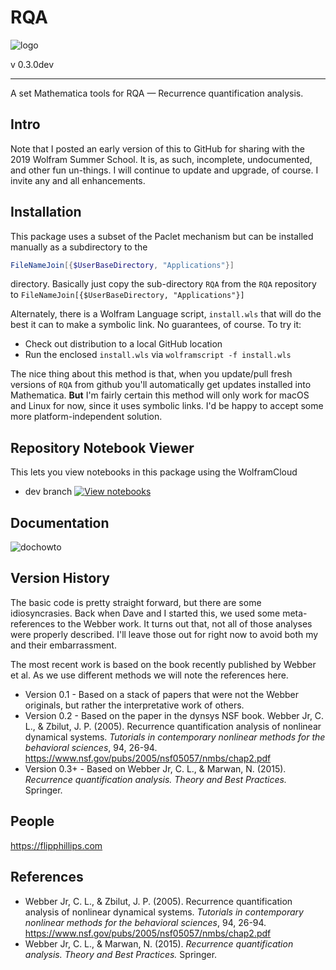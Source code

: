 # RQA

![logo](RQA/Documentation/icon.png)

v 0.3.0dev

***

A set Mathematica tools for RQA — Recurrence quantification analysis.

## Intro

Note that I posted an early version of this to GitHub for sharing with the 2019 Wolfram Summer School. It is, as such, incomplete, undocumented, and other fun un-things. I will continue to update and upgrade, of course. I invite any and all enhancements.

## Installation

This package uses a subset of the Paclet mechanism but can be installed manually as a subdirectory to the 

```mathematica
FileNameJoin[{$UserBaseDirectory, "Applications"}]
```

directory. Basically just copy the sub-directory `RQA` from the `RQA` repository to `FileNameJoin[{$UserBaseDirectory, "Applications"}]`

Alternately, there is a Wolfram Language script, `install.wls` that will do the best it can to make a symbolic link. No guarantees, of course. To try it:

* Check out distribution to a local GitHub location
* Run the enclosed `install.wls` via `wolframscript -f install.wls`

The nice thing about this method is that, when you update/pull fresh versions of `RQA` from github you'll automatically get updates installed into Mathematica. **But** I'm fairly certain this method will only work for macOS and Linux for now, since it uses symbolic links. I'd be happy to accept some more platform-independent solution.

## Repository Notebook Viewer

This lets you view notebooks in this package using the WolframCloud

- dev branch [![View notebooks](https://wolfr.am/Etv7EZ90)](https://wolfr.am/FFDrp9F5)

## Documentation

![dochowto](RQA/Documentation/dochowto.png)

## Version History

The basic code is pretty straight forward, but there are some idiosyncrasies. Back when Dave and I started this, we used some meta-references to the Webber work. It turns out that, not all of those analyses were properly described. I'll leave those out for right now to avoid both my and their embarrassment.

The most recent work is based on the book recently published by Webber et al. As we use different methods we will note the references here.

* Version 0.1 - Based on a stack of papers that were not the Webber originals, but rather the interpretative work of others.
* Version 0.2 - Based on the paper in the dynsys NSF book. Webber Jr, C. L., & Zbilut, J. P. (2005). Recurrence quantification analysis of nonlinear dynamical systems. _Tutorials in contemporary nonlinear methods for the behavioral sciences_, 94, 26-94. <https://www.nsf.gov/pubs/2005/nsf05057/nmbs/chap2.pdf>
* Version 0.3+ - Based on Webber Jr, C. L., & Marwan, N. (2015). _Recurrence quantification analysis. Theory and Best Practices._ Springer.

## People

<https://flipphillips.com>

## References

* Webber Jr, C. L., & Zbilut, J. P. (2005). Recurrence quantification analysis of nonlinear dynamical systems. _Tutorials in contemporary nonlinear methods for the behavioral sciences_, 94, 26-94. <https://www.nsf.gov/pubs/2005/nsf05057/nmbs/chap2.pdf>
* Webber Jr, C. L., & Marwan, N. (2015). _Recurrence quantification analysis. Theory and Best Practices._ Springer.
